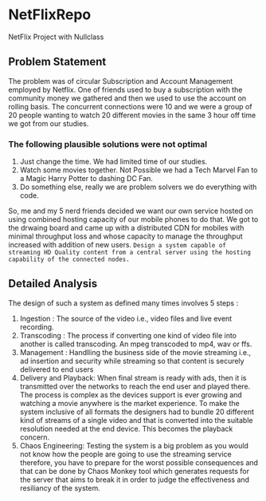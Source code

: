 # NetFlixRepo
NetFlix Project with Nullclass
## Problem Statement 
The problem was of circular Subscription and Account Management employed by Netflix.
One of friends used to buy a subscription with the community money we gathered and then we used to use the account on rolling basis. The concurrent connections were 10 and we were a group of 20 people wanting to watch 20 different movies in the same 3 hour off time we got from our studies. 
### The following plausible solutions were not optimal 
1. Just change the time.  We had limited time of our studies.
2. Watch some movies together. Not Possible we had a Tech Marvel Fan to a Magic Harry Potter to dashing DC Fan.
3. Do something else, really we are problem solvers we do everything with code.


So, me and my 5 nerd friends decided we want our own service hosted on using combined hosting capacity of our mobile phones to do that. We got to the drwaing board and came up with a distributed CDN for mobiles with minimal throughput loss and whose capacity to manage the throughput increased with addition of new users.
```Design a system capable of streaming HD Quality content from a central server using the hosting capability of the connected nodes.```  
## Detailed Analysis 
The design of such a system as defined many times involves 5 steps : 
1. Ingestion : The source of the video i.e., video files and live event recording.
2. Transcoding : The process if converting one kind of video file into another is called transcoding. An mpeg transcoded to mp4, wav or ffs. 
3. Management : Handlling the business side of the movie streaming i.e., ad insertion and security while streaming so that content is securely delivered to end users 
4. Delivery and Playback: When final stream is ready with ads, then it is transmitted over the networks to reach the end user and played there. The process is complex as the devices support is ever growing and watching a movie anywhere is the market experience. To make the system inclusive of all formats the designers had to bundle 20 different kind of streams of a single video and that is converted into the suitable resolution needed at the end device. This becomes the playback concern. 
5. Chaos Engineering: Testing the system is a big problem as you would not know how the people are going to use the streaming service therefore, you have to prepare for the worst possible consequences and that can be done by Chaos Monkey tool which generates requests for the server that aims to break it in order to judge the effectiveness and resiliancy of the system.
